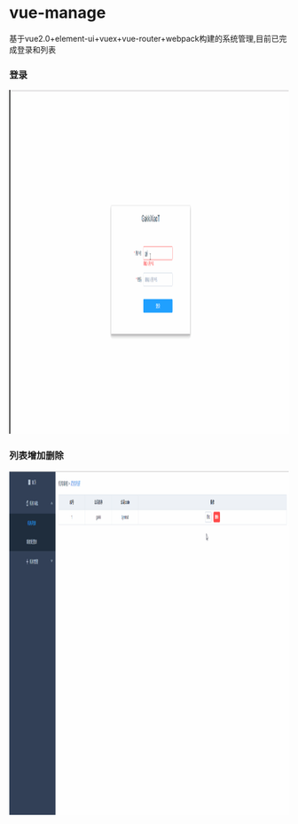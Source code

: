 # vue-manage

基于vue2.0+element-ui+vuex+vue-router+webpack构建的系统管理,目前已完成登录和列表


### 登录
<img src="src/image/yanshi.gif" width="1000" height="619"/>


### 列表增加删除
 <img src="src/image/add.gif" width="1000" height="619"/>
